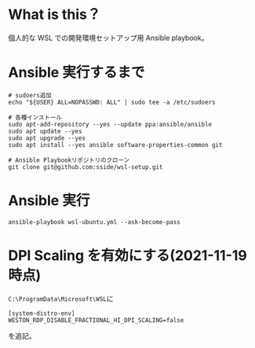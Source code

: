 # What is this？

個人的な WSL での開発環境セットアップ用 Ansible playbook。

# Ansible 実行するまで

```shell
# sudoers追加
echo "${USER} ALL=NOPASSWD: ALL" | sudo tee -a /etc/sudoers

# 各種インストール
sudo apt-add-repository --yes --update ppa:ansible/ansible
sudo apt update --yes
sudo apt upgrade --yes
sudo apt install --yes ansible software-properties-common git

# Ansible Playbookリポジトリのクローン
git clone git@github.com:sside/wsl-setup.git
```

# Ansible 実行

```shell
ansible-playbook wsl-ubuntu.yml --ask-become-pass
```

# DPI Scaling を有効にする(2021-11-19時点)

`C:\ProgramData\Microsoft\WSL`に

```
[system-distro-env]
WESTON_RDP_DISABLE_FRACTIONAL_HI_DPI_SCALING=false
```

を追記。
